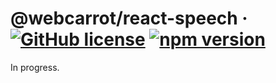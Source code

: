 # @webcarrot/react-speech &middot; [![GitHub license](https://img.shields.io/badge/license-MIT-blue.svg)](https://github.com/webcarrot/react-speech/blob/master/LICENSE) [![npm version](https://img.shields.io/npm/v/@webcarrot/react-speech.svg?style=flat)](https://www.npmjs.com/package/@webcarrot/react-speech)

In progress.
